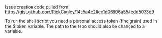 Issue creation code pulled from https://gist.github.com/RickCogley/14e5a4c2ffec1d06606a554cdd5033d9

To run the shell script you need a personal access token (fine grain) used in the $token variable. The path to the repo should also be changed to a variable.
